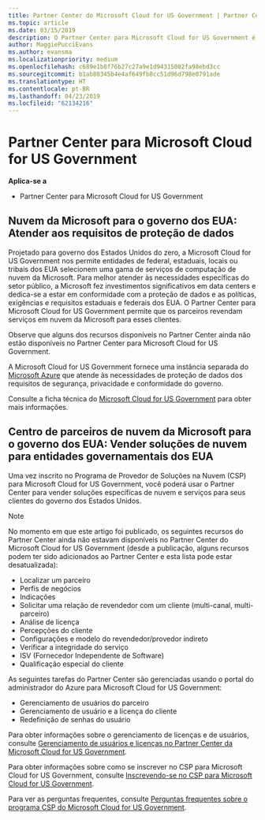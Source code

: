 ```yaml
---
title: Partner Center do Microsoft Cloud for US Government | Partner Center do Microsoft Cloud for US Government
ms.topic: article
ms.date: 03/15/2019
description: O Partner Center para Microsoft Cloud for US Government é o portal de empresas para parceiros da Microsoft que deseja oferecer soluções de nuvem da Microsoft para clientes que trabalham com agências governamentais dentro dos Estados Unidos.
author: MaggiePucciEvans
ms.author: evansma
ms.localizationpriority: medium
ms.openlocfilehash: c689e1b8f76b27c27a9e1d94315082fa98ebd3cc
ms.sourcegitcommit: b1ab80345b4e4af649fb8cc51d96d798e0791ade
ms.translationtype: HT
ms.contentlocale: pt-BR
ms.lasthandoff: 04/23/2019
ms.locfileid: "62134216"
---
```

# <a name="partner-center-for-microsoft-cloud-for-us-government"></a>Partner Center para Microsoft Cloud for US Government

**Aplica-se a**

-  Partner Center para Microsoft Cloud for US Government

## <a name="microsoft-cloud-for-us-government-meeting-data-protection-requirements"></a>Nuvem da Microsoft para o governo dos EUA: Atender aos requisitos de proteção de dados 

Projetado para governo dos Estados Unidos do zero, a Microsoft Cloud for US Government nos permite entidades de federal, estaduais, locais ou tribais dos EUA selecionem uma gama de serviços de computação de nuvem da Microsoft. Para melhor atender às necessidades específicas do setor público, a Microsoft fez investimentos significativos em data centers e dedica-se a estar em conformidade com a proteção de dados e as políticas, exigências e requisitos estaduais e federais dos EUA. O Partner Center para Microsoft Cloud for US Government permite que os parceiros revendam serviços em nuvem da Microsoft para esses clientes.

Observe que alguns dos recursos disponíveis no Partner Center ainda não estão disponíveis no Partner Center para Microsoft Cloud for US Government.

A Microsoft Cloud for US Government fornece uma instância separada do [Microsoft Azure](https://azure.microsoft.com/en-us/overview/clouds/government/) que atende às necessidades de proteção de dados dos requisitos de segurança, privacidade e conformidade do governo. 

Consulte a ficha técnica do [Microsoft Cloud for US Government](https://download.microsoft.com/download/C/9/C/C9CA3002-DFC4-4ADA-841F-DF42AEC042FB/Microsoft_Azure_Government_Datasheet_EN_US.PDF) para obter mais informações.

## <a name="partner-center-for-microsoft-cloud-for-us-government-selling-cloud-solutions-to-us-government-entities"></a>Centro de parceiros de nuvem da Microsoft para o governo dos EUA: Vender soluções de nuvem para entidades governamentais dos EUA

Uma vez inscrito no Programa de Provedor de Soluções na Nuvem (CSP) para Microsoft Cloud for US Government, você poderá usar o Partner Center para vender soluções específicas de nuvem e serviços para seus clientes do governo dos Estados Unidos. 

> [!NOTE]  
> No momento em que este artigo foi publicado, os seguintes recursos do Partner Center ainda não estavam disponíveis no Partner Center do Microsoft Cloud for US Government (desde a publicação, alguns recursos podem ter sido adicionados ao Partner Center e esta lista pode estar desatualizada):

- Localizar um parceiro
- Perfis de negócios
- Indicações
- Solicitar uma relação de revendedor com um cliente (multi-canal, multi-parceiro)
- Análise de licença
- Percepções do cliente
- Configurações e modelo do revendedor/provedor indireto
- Verificar a integridade do serviço
- ISV (Fornecedor Independente de Software)
- Qualificação especial do cliente

As seguintes tarefas do Partner Center são gerenciadas usando o portal do administrador do Azure para Microsoft Cloud for US Government: 

-   Gerenciamento de usuários do parceiro
-   Gerenciamento de usuário e a licença do cliente
-   Redefinição de senhas do usuário

Para obter informações sobre o gerenciamento de licenças e de usuários, consulte [Gerenciamento de usuários e licenças no Partner Center da Microsoft Cloud for US Government](user-management-in-partner-center-for-microsoft-us-govt-cloud.md).

Para obter informações sobre como se inscrever no CSP para Microsoft Cloud for US Government, consulte [Inscrevendo-se no CSP para Microsoft Cloud for US Government](enroll-in-csp-for-microsoft-us-govt-cloud.md).

Para ver as perguntas frequentes, consulte [Perguntas frequentes sobre o programa CSP do Microsoft Cloud for US Government](faq-for-us-govt-cloud.md).
